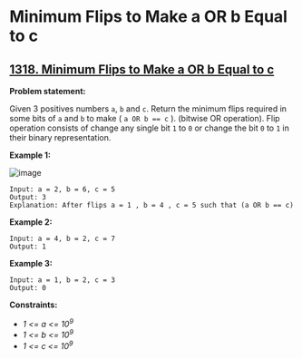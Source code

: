# Minimum Flips to Make a OR b Equal to c

## [1318. Minimum Flips to Make a OR b Equal to c](https://leetcode.com/problems/minimum-flips-to-make-a-or-b-equal-to-c/)

**Problem statement:**

Given 3 positives numbers `a`, `b` and `c`. Return the minimum flips required in some bits of `a` and `b` to make ( `a OR b == c` ). (bitwise OR operation).
Flip operation consists of change any single bit `1` to `0` or change the bit `0` to `1` in their binary representation.

**Example 1:**

![image](https://user-images.githubusercontent.com/20440403/189606569-b840ad79-3a9a-4dcc-b4ac-c2e5b39156be.png)

```
Input: a = 2, b = 6, c = 5
Output: 3
Explanation: After flips a = 1 , b = 4 , c = 5 such that (a OR b == c)
```

**Example 2:**

```
Input: a = 4, b = 2, c = 7
Output: 1
```

**Example 3:**

```
Input: a = 1, b = 2, c = 3
Output: 0
```

**Constraints:**

* *1 <= a <= 10<sup>9</sup>*
* *1 <= b <= 10<sup>9</sup>*
* *1 <= c <= 10<sup>9</sup>*
